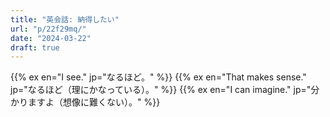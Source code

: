 ```yaml
---
title: "英会話: 納得したい"
url: "p/22f29mq/"
date: "2024-03-22"
draft: true
---
```


{{% ex en="I see." jp="なるほど。" %}}
{{% ex en="That makes sense." jp="なるほど（理にかなっている）。" %}}
{{% ex en="I can imagine." jp="分かりますよ（想像に難くない）。" %}}

